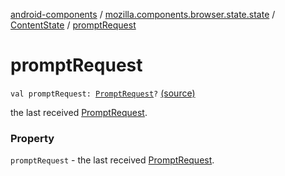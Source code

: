 [android-components](../../index.md) / [mozilla.components.browser.state.state](../index.md) / [ContentState](index.md) / [promptRequest](./prompt-request.md)

# promptRequest

`val promptRequest: `[`PromptRequest`](../../mozilla.components.concept.engine.prompt/-prompt-request/index.md)`?` [(source)](https://github.com/mozilla-mobile/android-components/blob/master/components/browser/state/src/main/java/mozilla/components/browser/state/state/ContentState.kt#L45)

the last received [PromptRequest](../../mozilla.components.concept.engine.prompt/-prompt-request/index.md).

### Property

`promptRequest` - the last received [PromptRequest](../../mozilla.components.concept.engine.prompt/-prompt-request/index.md).